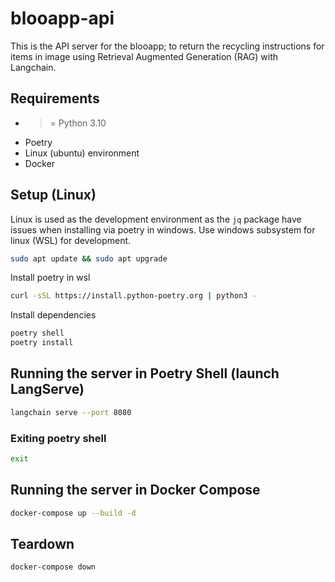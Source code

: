 # blooapp-api

This is the API server for the blooapp; to return the recycling instructions for items in image using Retrieval Augmented Generation (RAG) with Langchain.

## Requirements

- > = Python 3.10
- Poetry
- Linux (ubuntu) environment
- Docker

## Setup (Linux)

Linux is used as the development environment as the `jq` package have issues when installing via poetry in windows.
Use windows subsystem for linux (WSL) for development.

```bash
sudo apt update && sudo apt upgrade

```

Install poetry in wsl

```bash
curl -sSL https://install.python-poetry.org | python3 -
```

Install dependencies

```bash
poetry shell
poetry install
```

## Running the server in Poetry Shell (launch LangServe)

```bash
langchain serve --port 8080
```

### Exiting poetry shell

```bash
exit
```

## Running the server in Docker Compose

```bash
docker-compose up --build -d
```

## Teardown

```bash
docker-compose down
```
